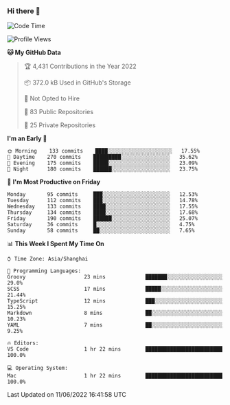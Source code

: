 ### Hi there 👋

<!--
**qbosen/qbosen** is a ✨ _special_ ✨ repository because its `README.md` (this file) appears on your GitHub profile.

Here are some ideas to get you started:

- 🔭 I’m currently working on ...
- 🌱 I’m currently learning ...
- 👯 I’m looking to collaborate on ...
- 🤔 I’m looking for help with ...
- 💬 Ask me about ...
- 📫 How to reach me: ...
- 😄 Pronouns: ...
- ⚡ Fun fact: ...
-->

<!--START_SECTION:waka-->
![Code Time](http://img.shields.io/badge/Code%20Time-0%20secs-blue)

![Profile Views](http://img.shields.io/badge/Profile%20Views-2-blue)

**🐱 My GitHub Data** 

> 🏆 4,431 Contributions in the Year 2022
 > 
> 📦 372.0 kB Used in GitHub's Storage 
 > 
> 🚫 Not Opted to Hire
 > 
> 📜 83 Public Repositories 
 > 
> 🔑 25 Private Repositories  
 > 
**I'm an Early 🐤** 

```text
🌞 Morning    133 commits    ████░░░░░░░░░░░░░░░░░░░░░   17.55% 
🌆 Daytime    270 commits    █████████░░░░░░░░░░░░░░░░   35.62% 
🌃 Evening    175 commits    █████░░░░░░░░░░░░░░░░░░░░   23.09% 
🌙 Night      180 commits    ██████░░░░░░░░░░░░░░░░░░░   23.75%

```
📅 **I'm Most Productive on Friday** 

```text
Monday       95 commits     ███░░░░░░░░░░░░░░░░░░░░░░   12.53% 
Tuesday      112 commits    ███░░░░░░░░░░░░░░░░░░░░░░   14.78% 
Wednesday    133 commits    ████░░░░░░░░░░░░░░░░░░░░░   17.55% 
Thursday     134 commits    ████░░░░░░░░░░░░░░░░░░░░░   17.68% 
Friday       190 commits    ██████░░░░░░░░░░░░░░░░░░░   25.07% 
Saturday     36 commits     █░░░░░░░░░░░░░░░░░░░░░░░░   4.75% 
Sunday       58 commits     ██░░░░░░░░░░░░░░░░░░░░░░░   7.65%

```


📊 **This Week I Spent My Time On** 

```text
⌚︎ Time Zone: Asia/Shanghai

💬 Programming Languages: 
Groovy                   23 mins             ███████░░░░░░░░░░░░░░░░░░   29.0% 
SCSS                     17 mins             █████░░░░░░░░░░░░░░░░░░░░   21.44% 
TypeScript               12 mins             ███░░░░░░░░░░░░░░░░░░░░░░   15.25% 
Markdown                 8 mins              ██░░░░░░░░░░░░░░░░░░░░░░░   10.23% 
YAML                     7 mins              ██░░░░░░░░░░░░░░░░░░░░░░░   9.25%

🔥 Editors: 
VS Code                  1 hr 22 mins        █████████████████████████   100.0%

💻 Operating System: 
Mac                      1 hr 22 mins        █████████████████████████   100.0%

```


 Last Updated on 11/06/2022 16:41:58 UTC
<!--END_SECTION:waka-->
